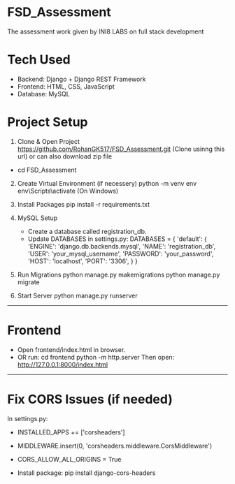 # FSD_Assessment
The assessment work given by INI8 LABS on full stack development

# Tech Used
- Backend: Django + Django REST Framework
- Frontend: HTML, CSS, JavaScript
- Database: MySQL

# Project Setup

1. Clone & Open Project
   https://github.com/RohanGK517/FSD_Assessment.git (Clone usinng this url) or can also download zip file

* cd FSD_Assessment

2. Create Virtual Environment (if necessery)
   python -m venv env
   env\Scripts\activate  (On Windows)

3. Install Packages
   pip install -r requirements.txt

4. MySQL Setup
   - Create a database called registration_db.
   - Update DATABASES in settings.py:
     DATABASES = {
         'default': {
             'ENGINE': 'django.db.backends.mysql',
             'NAME': 'registration_db',
             'USER': 'your_mysql_username',
             'PASSWORD': 'your_password',
             'HOST': 'localhost',
             'PORT': '3306',
         }
     }

5. Run Migrations
   python manage.py makemigrations
   python manage.py migrate

6. Start Server
   python manage.py runserver

------------------------

# Frontend

- Open frontend/index.html in browser.
- OR run:
    cd frontend
    python -m http.server
  Then open: http://127.0.0.1:8000/index.html

-----------------------------------------------

# Fix CORS Issues (if needed)
In settings.py:

- INSTALLED_APPS += ['corsheaders']
- MIDDLEWARE.insert(0, 'corsheaders.middleware.CorsMiddleware')
- CORS_ALLOW_ALL_ORIGINS = True

- Install package:
    pip install django-cors-headers
